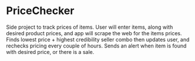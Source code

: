 # PriceChecker
Side project to track prices of items. User will enter items, along with desired product prices, and app will scrape the web for the items prices. Finds lowest price + highest credibility seller combo then updates user, and rechecks pricing every couple of hours. Sends an alert when item is found with desired price, or there is a sale. 
